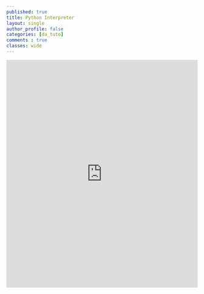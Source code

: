 ```yaml
---
published: true
title: Python Interpreter
layout: single
author_profile: false
categories: [da_tuto]
comments : true
classes: wide
---
```


<iframe src="https://trinket.io/embed/python/a537edfe04" width="100%" height="600" frameborder="0" marginwidth="0" marginheight="0" allowfullscreen></iframe>
